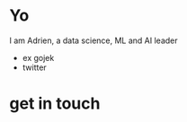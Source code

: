 # Yo
I am Adrien, a data science, ML and AI leader
- ex gojek
- twitter


<!---
# things I like:

NLP 
business DS
learning stuff
--->

# get in touch
